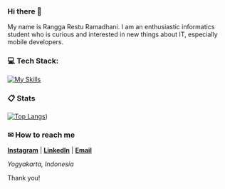 ### Hi there 👋

My name is Rangga Restu Ramadhani. I am an enthusiastic informatics student who is curious and interested in new things about IT, especially mobile developers.

###  💻 Tech Stack:

[![My Skills](https://skillicons.dev/icons?i=androidstudio,figma,dart,flutter,html,php,java,css,bootstrap,cpp,git,mysql)](https://github.com/Ranggalawee/)

###  📋 Stats

[![Top Langs](https://readme-stats-delivery-klad.vercel.app/api/top-langs/?username=Ranggalawee&theme=material-palenight&compact=true&layout=compact)](https://github.com/Ranggalawee/))

###  ✉ How to reach me

**[Instagram](https://www.instagram.com/ranggarstu_/)** | **[LinkedIn](www.linkedin.com/in/ranggarstu)** | **[Email](mailto:ranggarestu2307@gmail.com)**

*Yogyakarta, Indonesia*

Thank you!
